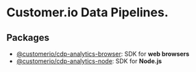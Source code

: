 # Customer.io Data Pipelines.

## Packages

- [@customerio/cdp-analytics-browser](packages/browser#readme): SDK for **web browsers**
- [@customerio/cdp-analytics-node](packages/node#readme): SDK for **Node.js**
